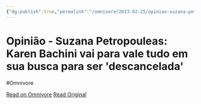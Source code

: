 ```yaml
---
{"dg-publish":true,"permalink":"/omnivore/2023-02-25/opiniao-suzana-petropouleas-karen-bachini-vai-para-vale-tudo-em-sua-busca-para-ser-descancelada/","title":"Opinião - Suzana Petropouleas: Karen Bachini vai para vale tudo em sua busca para ser 'descancelada'","tags":["Influencer","Redes Sociais","Crise","Job merda"],"created":"","updated":""}
---
```



# Opinião - Suzana Petropouleas: Karen Bachini vai para vale tudo em sua busca para ser 'descancelada'
#Omnivore

[Read on Omnivore](https://omnivore.app/me/opiniao-suzana-petropouleas-karen-bachini-vai-para-vale-tudo-em--1868a69e50c)
[Read Original](https://www1.folha.uol.com.br/ilustrada/2023/02/karen-bachini-vai-para-vale-tudo-em-sua-busca-para-ser-descancelada.shtml)




